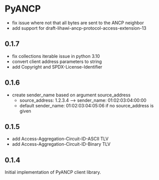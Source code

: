 # PyANCP

+ fix issue where not that all bytes are sent to the ANCP neighbor
+ add support for draft-lihawi-ancp-protocol-access-extension-13

## 0.1.7

+ fix collections iterable issue in python 3.10
+ convert client address parameters to string
+ add Copyright and SPDX-License-Identifier

## 0.1.6

+ create sender_name based on argument source_address
    + source_address: 1.2.3.4 --> sender_name: 01:02:03:04:00:00
    + default sender_name: 01:02:03:04:05:06 if no source_address is given

## 0.1.5

+ add Access-Aggregation-Circuit-ID-ASCII TLV
+ add Access-Aggregation-Circuit-ID-Binary TLV

## 0.1.4

Initial implementation of PyANCP client library.
